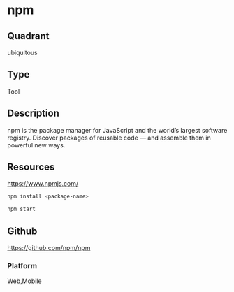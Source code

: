 # npm

## Quadrant
ubiquitous

## Type
Tool

## Description
npm is the package manager for JavaScript and the world’s largest software registry. Discover packages of reusable code — and assemble them in powerful new ways.

## Resources
https://www.npmjs.com/

```sh
npm install <package-name>
```

```sh
npm start
```

## Github
https://github.com/npm/npm

### Platform
Web,Mobile